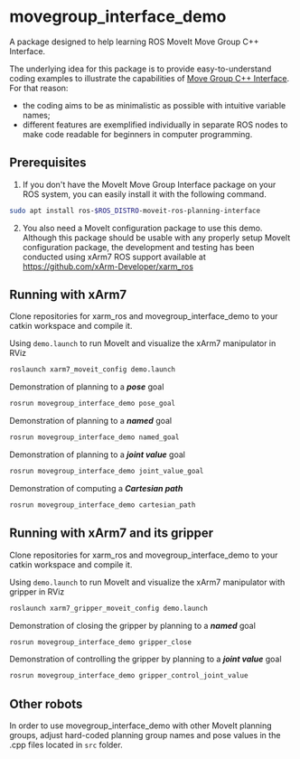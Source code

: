 # movegroup_interface_demo
A package designed to help learning ROS MoveIt Move Group C++ Interface.

The underlying idea for this package is to provide easy-to-understand coding examples to illustrate the capabilities of [Move Group C++ Interface](http://docs.ros.org/kinetic/api/moveit_ros_planning_interface/html/classmoveit_1_1planning__interface_1_1MoveGroupInterface.html "moveit::planning_interface::MoveGroupInterface Class Reference"). For that reason:
+ the coding aims to be as minimalistic as possible with intuitive variable names;
+ different features are exemplified individually in separate ROS nodes to make code readable for beginners in computer programming.

## Prerequisites
1. If you don't have the MoveIt Move Group Interface package on your ROS system, you can easily install it with the following command.
```bash
sudo apt install ros-$ROS_DISTRO-moveit-ros-planning-interface
```
2. You also need a MoveIt configuration package to use this demo. Although this package should be usable with any properly setup MoveIt configuration package, the development and testing has been conducted using xArm7 ROS support available at https://github.com/xArm-Developer/xarm_ros

## Running with xArm7

Clone repositories for xarm_ros and movegroup_interface_demo to your catkin workspace and compile it.

Using `demo.launch` to run MoveIt and visualize the xArm7 manipulator in RViz
```bash
roslaunch xarm7_moveit_config demo.launch
```

Demonstration of planning to a ***pose*** goal
```bash
rosrun movegroup_interface_demo pose_goal
```

Demonstration of planning to a ***named*** goal
```bash
rosrun movegroup_interface_demo named_goal
```

Demonstration of planning to a ***joint value*** goal
```bash
rosrun movegroup_interface_demo joint_value_goal
```

Demonstration of computing a ***Cartesian path***
```bash
rosrun movegroup_interface_demo cartesian_path
```

## Running with xArm7 and its gripper

Clone repositories for xarm_ros and movegroup_interface_demo to your catkin workspace and compile it.

Using `demo.launch` to run MoveIt and visualize the xArm7 manipulator with gripper in RViz
```bash
roslaunch xarm7_gripper_moveit_config demo.launch
```

Demonstration of closing the gripper by planning to a ***named*** goal
```bash
rosrun movegroup_interface_demo gripper_close
```

Demonstration of controlling the gripper by planning to a ***joint value*** goal
```bash
rosrun movegroup_interface_demo gripper_control_joint_value
```

## Other robots

In order to use movegroup_interface_demo with other MoveIt planning groups, adjust hard-coded planning group names and pose values in the .cpp files located in `src` folder.

